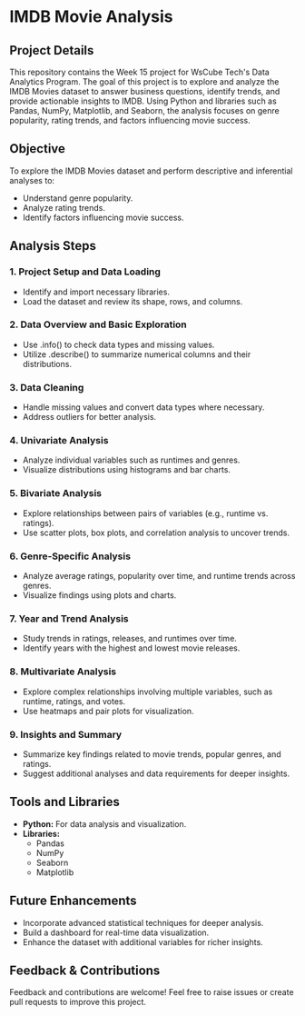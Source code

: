 # IMDB Movie Analysis
## Project Details
This repository contains the Week 15 project for WsCube Tech's Data Analytics Program. The goal of this project is to explore and analyze the IMDB Movies dataset to answer business questions, identify trends, and provide actionable insights to IMDB. Using Python and libraries such as Pandas, NumPy, Matplotlib, and Seaborn, the analysis focuses on genre popularity, rating trends, and factors influencing movie success.

## Objective
To explore the IMDB Movies dataset and perform descriptive and inferential analyses to:

- Understand genre popularity.
- Analyze rating trends.
- Identify factors influencing movie success.
## Analysis Steps
### 1. Project Setup and Data Loading
- Identify and import necessary libraries.
- Load the dataset and review its shape, rows, and columns.
### 2. Data Overview and Basic Exploration
- Use .info() to check data types and missing values.
- Utilize .describe() to summarize numerical columns and their distributions.
### 3. Data Cleaning
- Handle missing values and convert data types where necessary.
- Address outliers for better analysis.
### 4. Univariate Analysis
- Analyze individual variables such as runtimes and genres.
- Visualize distributions using histograms and bar charts.
### 5. Bivariate Analysis
- Explore relationships between pairs of variables (e.g., runtime vs. ratings).
- Use scatter plots, box plots, and correlation analysis to uncover trends.
### 6. Genre-Specific Analysis
- Analyze average ratings, popularity over time, and runtime trends across genres.
- Visualize findings using plots and charts.
### 7. Year and Trend Analysis
- Study trends in ratings, releases, and runtimes over time.
- Identify years with the highest and lowest movie releases.
### 8. Multivariate Analysis
- Explore complex relationships involving multiple variables, such as runtime, ratings, and votes.
- Use heatmaps and pair plots for visualization.
### 9. Insights and Summary
- Summarize key findings related to movie trends, popular genres, and ratings.
- Suggest additional analyses and data requirements for deeper insights.
## Tools and Libraries
- **Python:** For data analysis and visualization.
- **Libraries:**
  - Pandas
  - NumPy
  - Seaborn
  - Matplotlib

## Future Enhancements
- Incorporate advanced statistical techniques for deeper analysis.
- Build a dashboard for real-time data visualization.
- Enhance the dataset with additional variables for richer insights.
## Feedback & Contributions
Feedback and contributions are welcome! Feel free to raise issues or create pull requests to improve this project.

